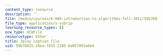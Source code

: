 ```yaml
---
content_type: resource
description: ''
file: /media/courses/6-006-introduction-to-algorithms-fall-2011/59b7b01516eafb5521056e057055ade4_rvdJDijO2Ro.srt
file_type: application/x-subrip
learning_resource_types: []
ocw_type: OCWFile
resourcetype: Other
title: 3play caption file
uid: 59b7b015-16ea-fb55-2105-6e057055ade4
---
```

